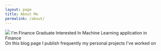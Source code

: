 ```yaml
---
layout: page
title: About Me
permalink: /about/
---
```

![]({{site.baseurl}}/images/zz.jpg )
                                                    I'm Finance Graduate Interested In Machine Learning application in Finance  
                                                     On this blog page I publish frequently my personal projects I've worked on 
